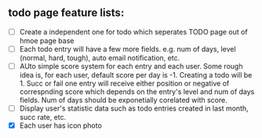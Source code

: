 ## todo page feature lists:
- [ ] Create a independent one for todo which seperates TODO page out of hmoe page base 
- [ ] Each todo entry will have a few more fields. e.g. num of days, level (normal, hard, tough), auto email notification, etc.
- [ ] AUto simple score system for each entry and each user. Some rough idea is, for each user, default score per day is -1. 
Creating a todo will be 1. Succ or fail one entry will receive either position or negative of correspnding score which depends on the 
entry's level and num of days fields. Num of days should be exponetially corelated with score.
- [ ] Display user's statistic data such as todo entries created in last month, succ rate, etc.
- [x] Each user has icon photo
